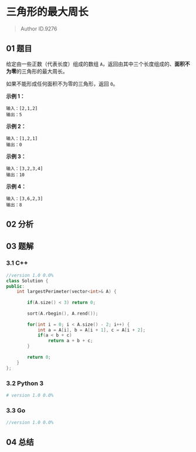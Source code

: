 # 三角形的最大周长
> Author ID.9276

## 01 题目

给定由一些正数（代表长度）组成的数组 `A`，返回由其中三个长度组成的、**面积不为零**的三角形的最大周长。

如果不能形成任何面积不为零的三角形，返回 `0`。

**示例 1：**

```
输入：[2,1,2]
输出：5
```

**示例 2：**

```
输入：[1,2,1]
输出：0
```

**示例 3：**

```
输入：[3,2,3,4]
输出：10
```

**示例 4：**

```
输入：[3,6,2,3]
输出：8
```

## 02 分析



## 03 题解

### 3.1 C++

```c++
//version 1.0 0.0%
class Solution {
public:
    int largestPerimeter(vector<int>& A) {
        
        if(A.size() < 3) return 0;
        
        sort(A.rbegin(), A.rend());
        
        for(int i = 0; i < A.size() - 2; i++) {
            int a = A[i], b = A[i + 1], c = A[i + 2];
            if(a < b + c)
                return a + b + c;
        }
        
        return 0;
    }
};
```

### 3.2 Python 3

```python
# version 1.0 0.0%

```

### 3.3 Go

```Go
//version 1.0 0.0%

```



## 04 总结

